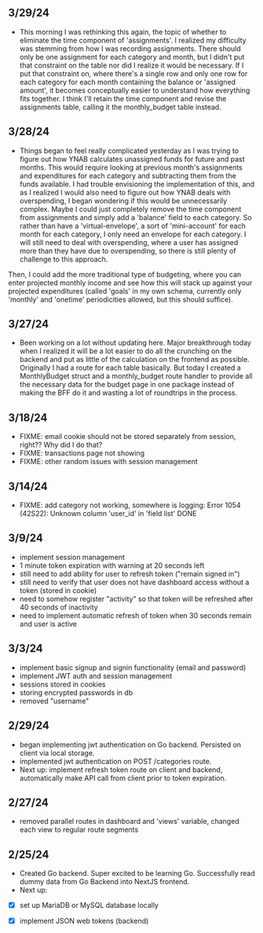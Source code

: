 ## 3/29/24
- This morning I was rethinking this again, the topic of whether to eliminate the time component of 'assignments'.  I realized my difficulty was stemming from how I was recording assignments. There should only be one assignment for each category and month, but I didn't put that constraint on the table nor did I realize it would be necessary. If I put that constraint on, where there's a single row and only one row for each category for each month containing the balance or 'assigned amount', it becomes conceptually easier to understand how everything fits together. I think I'll retain the time component and revise the assignments table, calling it the monthly_budget table instead.

## 3/28/24
- Things began to feel really complicated yesterday as I was trying to figure out how YNAB calculates unassigned funds for future and past months.  This would require looking at previous month's assignments and expenditures for each category and subtracting them from the funds available. I had trouble envisioning the implementation of this, and as I realized I would also need to figure out how YNAB deals with overspending, I began wondering if this would be unnecessarily complex.  Maybe I could just completely remove the time component from assignments and simply add a 'balance' field to each category. So rather than have a 'virtual-envelope', a sort of 'mini-account' for each month for each category, I only need an envelope for each category. I will still need to deal with overspending, where a user has assigned more than they have due to overspending, so there is still plenty of challenge to this approach.

Then, I could add the more traditional type of budgeting, where you can enter projected monthly income and see how this will stack up against your projected expenditures (called 'goals' in my own schema, currently only 'monthly' and 'onetime' periodicities allowed, but this should suffice).

## 3/27/24
- Been working on a lot without updating here.  Major breakthrough today when I realized it will be a lot easier to do all the crunching on the backend and put as little of the calculation on the frontend as possible. Originally I had a route for each table basically. But today I created a MonthlyBudget struct and a monthly_budget route handler to provide all the necessary data for the budget page in one package instead of making the BFF do it and wasting a lot of roundtrips in the process.

## 3/18/24

- FIXME: email cookie should not be stored separately from session, right??  Why did I do that?
- FIXME: transactions page not showing
- FIXME: other random issues with session management 

## 3/14/24

- FIXME: add category not working, somewhere is logging: Error 1054 (42S22): Unknown column 'user_id' in 'field list' DONE

## 3/9/24

- implement session management
- 1 minute token expiration with warning at 20 seconds left
- still need to add ability for user to refresh token ("remain signed in")
- still need to verify that user does not have dashboard access without a token (stored in cookie)
- need to somehow register "activity" so that token will be refreshed after 40 seconds of inactivity
- need to implement automatic refresh of token when 30 seconds remain and user is active 

## 3/3/24

- implement basic signup and signin functionality (email and password)
- implement JWT auth and session management
- sessions stored in cookies
- storing encrypted passwords in db
- removed "username"

## 2/29/24

- began implementing jwt authentication on Go backend. Persisted on client via local storage.
- implemented jwt authentication on POST /categories route.
- Next up: implement refresh token route on client and backend, automatically make API call from client prior to token expiration.

## 2/27/24

- removed parallel routes in dashboard and 'views' variable, changed each view to regular route segments

## 2/25/24

- Created Go backend.  Super excited to be learning Go. Successfully read dummy data from Go Backend into NextJS frontend.
- Next up: 
- [x] set up MariaDB or MySQL database locally 
- [x] implement JSON web tokens (backend)

